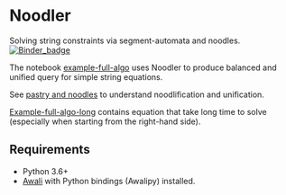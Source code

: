 # Noodler

Solving string constraints via segment-automata and noodles.
[![Binder_badge]][binder_link]

The notebook [example-full-algo](example-full-algo.ipynb) uses Noodler to
produce balanced and unified query for simple string equations.

See [pastry and noodles](pastry-and-noodles.ipynb) to understand noodlification and unification.

[Example-full-algo-long](example-full-algo-long.ipynb) contains equation that take
long time to solve (especially when starting from the right-hand side).

## Requirements

 * Python 3.6+
 * [Awali] with Python bindings (Awalipy) installed.

[Awali]: http://vaucanson-project.org/Awali/
[Binder_badge]: https://mybinder.org/badge_logo.svg
[binder_link]: https://mybinder.org/v2/gh/xblahoud/noodler/HEAD?urlpath=lab
